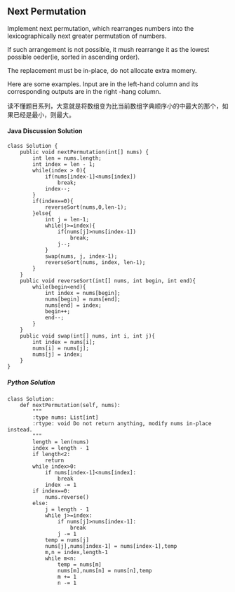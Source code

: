 ## Next Permutation

Implement next permutation, which rearranges numbers into the lexicographically next greater permutation of numbers.

If such arrangement is not possible, it mush rearrange it as the lowest possible oeder(ie, sorted in ascending order).

The replacement must be in-place, do not allocate extra momery.

Here are some examples. Input are in the left-hand column and its corresponding outputs are in the right -hang column.

读不懂题目系列，大意就是将数组变为比当前数组字典顺序小的中最大的那个，如果已经是最小，则最大。

#### Java Discussion Solution

	class Solution {
	    public void nextPermutation(int[] nums) {
	        int len = nums.length;
	    	int index = len - 1;
	    	while(index > 0){
	    		if(nums[index-1]<nums[index])
	    			break;
	    		index--;
	    	}
	    	if(index==0){
	    		reverseSort(nums,0,len-1);
	    	}else{
	    		int j = len-1;
	    		while(j>=index){
	    			if(nums[j]>nums[index-1])
	    				break;
	    			j--;
	    		}
	    		swap(nums, j, index-1);
	    		reverseSort(nums, index, len-1);
	    	}
	    }
	    public void reverseSort(int[] nums, int begin, int end){
	    	while(begin<end){
	    		int index = nums[begin];
	    		nums[begin] = nums[end];
	    		nums[end] = index;
	    		begin++;
	    		end--;
	    	}
	    }
	    public void swap(int[] nums, int i, int j){
	    	int index = nums[i];
	    	nums[i] = nums[j];
	    	nums[j] = index;
	    }
	}

##### Python Solution

	class Solution:
	    def nextPermutation(self, nums):
	        """
	        :type nums: List[int]
	        :rtype: void Do not return anything, modify nums in-place instead.
	        """
	        length = len(nums)
	        index = length - 1
	        if length<2:
	            return
	        while index>0:
	            if nums[index-1]<nums[index]:
	                break
	            index -= 1
	        if index==0:
	            nums.reverse()
	        else:
	            j = length - 1
	            while j>=index:
	                if nums[j]>nums[index-1]:
	                    break
	                j -= 1
	            temp = nums[j]
	            nums[j],nums[index-1] = nums[index-1],temp
	            m,n = index,length-1
	            while m<n:
	                temp = nums[m]
	                nums[m],nums[n] = nums[n],temp
	                m += 1
	                n -= 1
	                